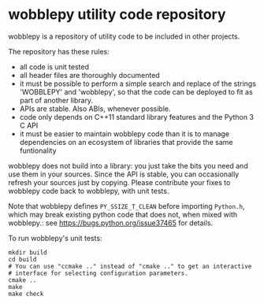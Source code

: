 # wobblepy utility code repository

wobblepy is a repository of utility code to be included in other projects.

The repository has these rules:

 - all code is unit tested
 - all header files are thoroughly documented
 - it must be possible to perform a simple search and replace of the strings
   'WOBBLEPY' and 'wobblepy', so that the code can be deployed to fit as part
   of another library.
 - APIs are stable. Also ABIs, whenever possible.
 - code only depends on C++11 standard library features and the Python 3 C API
 - it must be easier to maintain wobblepy code than it is to manage
   dependencies on an ecosystem of libraries that provide the same funtionality

wobblepy does not build into a library: you just take the bits you need and use
them in your sources. Since the API is stable, you can occasionally refresh
your sources just by copying. Please contribute your fixes to wobblepy code
back to wobblepy, with unit tests.

Note that wobblepy defines `PY_SSIZE_T_CLEAN` before importing `Python.h`,
which may break existing python code that does not, when mixed with wobblepy.:
see <https://bugs.python.org/issue37465> for details.

To run wobblepy's unit tests:

```shell
mkdir build
cd build
# You can use "ccmake .." instead of "cmake .." to get an interactive
# interface for selecting configuration parameters.
cmake ..
make
make check
```
